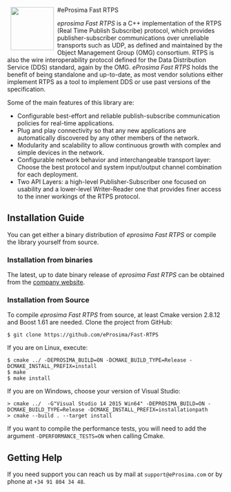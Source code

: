 #eProsima Fast RTPS
<img src="https://encrypted-tbn3.gstatic.com/images?q=tbn:ANd9GcSd0PDlVz1U_7MgdTe0FRIWD0Jc9_YH-gGi0ZpLkr-qgCI6ZEoJZ5GBqQ" align="left" hspace="8" vspace="2" width="100" height="100" >

*eprosima Fast RTPS* is a C++ implementation of the RTPS (Real Time Publish Subscribe) protocol, which provides publisher-subscriber communications over unreliable transports such as UDP, 
as defined and maintained by the Object Management Group (OMG) consortium. RTPS is also the wire interoperability protocol defined for the Data Distribution
Service (DDS) standard, again by the OMG. *eProsima Fast RTPS* holds the benefit of being standalone and up-to-date, as most vendor solutions either implement RTPS as a tool to implement 
DDS or use past versions of the specification.

Some of the main features of this library are:

* Configurable best-effort and reliable publish-subscribe communication policies for real-time
applications.
* Plug and play connectivity so that any new applications are automatically discovered by any other
members of the network.
* Modularity and scalability to allow continuous growth with complex and simple devices in the
network.
* Configurable network behavior and interchangeable transport layer: Choose the best protocol and
system input/output channel combination for each deployment.
* Two API Layers: a high-level Publisher-Subscriber one focused on usability and a lower-level Writer-Reader one that provides finer access to the inner workings of the RTPS protocol.

## Installation Guide
You can get either a binary distribution of *eprosima Fast RTPS* or compile the library yourself from source.

### Installation from binaries
The latest, up to date binary release of *eprosima Fast RTPS* can be obtained from the <a href='http://www.eprosima.com'>company website</a>.

### Installation from Source
To compile *eprosima Fast RTPS* from source, at least Cmake version 2.8.12 and Boost 1.61 are needed.
Clone the project from GitHub:

    $ git clone https://github.com/eProsima/Fast-RTPS

If you are on Linux, execute:

    $ cmake ../ -DEPROSIMA_BUILD=ON -DCMAKE_BUILD_TYPE=Release -DCMAKE_INSTALL_PREFIX=install
    $ make
    $ make install 

If you are on Windows, choose your version of Visual Studio:

    > cmake ../  -G"Visual Studio 14 2015 Win64" -DEPROSIMA_BUILD=ON -DCMAKE_BUILD_TYPE=Release -DCMAKE_INSTALL_PREFIX=installationpath
    > cmake --build . --target install
	
If you want to compile the performance tests, you will need to add the argument `-DPERFORMANCE_TESTS=ON` when calling Cmake.

## Getting Help

If you need support you can reach us by mail at `support@eProsima.com` or by phone at `+34 91 804 34 48`.


